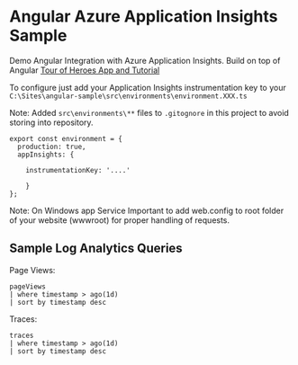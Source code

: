 # Angular Azure Application Insights Sample

Demo Angular Integration with Azure Application Insights.
Build on top of Angular [Tour of Heroes App and Tutorial](https://angular.io/tutorial)

To configure just add your Application Insights instrumentation key to your ```C:\Sites\angular-sample\src\environments\environment.XXX.ts```

Note: Added ```src\environments\**``` files to ```.gitognore``` in this project to avoid storing into repository.    

```
export const environment = {
  production: true,
  appInsights: {

    instrumentationKey: '....'
    
    }
};

```   
Note: On Windows app Service Important to add web.config to root folder of your website (wwwroot) for proper handling of requests.


## Sample Log Analytics Queries
Page Views:
```
pageViews
| where timestamp > ago(1d)
| sort by timestamp desc 
```

Traces:
```
traces
| where timestamp > ago(1d)
| sort by timestamp desc
``` 
